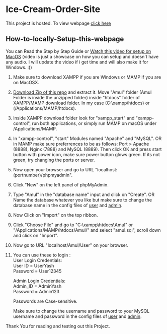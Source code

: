# Ice-Cream-Order-Site
This project is hosted. To view webpage [click here](https://amulorder-project.infinityfreeapp.com/)

## How-to-locally-Setup-this-webpage
You can Read the Step by Step Guide or [Watch this video for setup on MacOS](https://drive.google.com/file/d/19_y5y4lOnuoxrkn24Mx_bIagR2QZpqN-/view?usp=sharing) (video is just a showcase on how you can setup and doesn't have any audio. I will update the video if i get time and will also make it for Windows. :))
1. Make sure to download XAMPP if you are Windows or MAMP if you are on MacOSX.

2. [Download Zip of this repo](https://github.com/yash-g01/Ice-Cream-Order-Site/archive/refs/heads/main.zip) and extract it. Move "Amul" folder (Amul Folder is inside the unzipped folder) inside "htdocs" folder of XAMPP/MAMP download folder. In my case (C:\xampp\htdocs) or (/Applications/MAMP/htdocs).

3. Inside XAMPP download folder look for "xampp_start" and "xampp-control", run both applications, or simply run MAMP on macOS under /Applications/MAMP.

4. In "xampp-control", "start" Modules named "Apache" and "MySQL". OR in MAMP make sure preferrences to be as follows: 
Port > Apache (8888), Nginx (7888) and  MySQL (8889). Then click OK and press start button with power icon, make sure power button glows green.
If its not green, try changing the ports or server.

5. Now open your browser and go to URL "localhost:(portnumber)/phpmyadmin".

6. Click "New" on the left panel of phpMyAdmin.

7. Type "Amul" in the "database name" input and click on "Create". OR Name the database whatever you like but make sure to change the database name in the config files of [user](Amul/User/config.php) and [admin](Amul/admin/config.php).

8. Now Click on "Import" on the top ribbon.

9. Click "Choose File" and go to "C:\xampp\htdocs\Amul\" or "/Applications/MAMP/htdocs/Amul/" and select "amul.sql", scroll down and click on "Import".

10. Now go to URL "localhost/Amul/User" on your browser.

11. You can use these to login :\
    User Login Credentials:\
        User ID = UserYash\
        Password = User12345
    
    Admin Login Credentials:\
        Admin_ID = AdminYash\
        Password = Admin123
    
    Passwords are Case-sensitive.
    
    Make sure to change the username and password to your MySQL username and password in the config files of [user](Amul/User/config.php) and [admin](Amul/admin/config.php).

Thank You for reading and testing out this Project.
